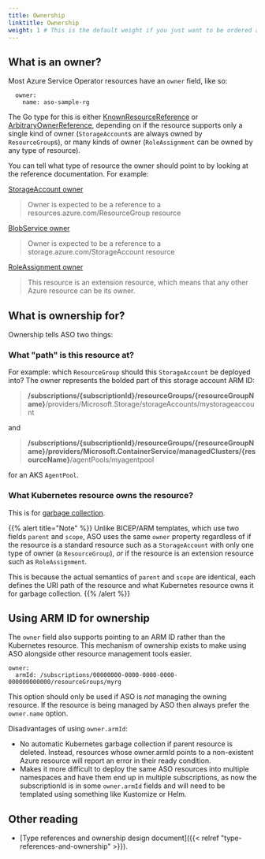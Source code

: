 ```yaml
---
title: Ownership
linktitle: Ownership
weight: 1 # This is the default weight if you just want to be ordered alphabetically
---
```


## What is an owner?

Most Azure Service Operator resources have an `owner` field, like so:
```
  owner:
    name: aso-sample-rg
```

The Go type for this is either 
[KnownResourceReference](https://pkg.go.dev/github.com/Azure/azure-service-operator/v2/pkg/genruntime#KnownResourceReference)
or 
[ArbitraryOwnerReference](https://pkg.go.dev/github.com/Azure/azure-service-operator/v2/pkg/genruntime#ArbitraryOwnerReference), depending
on if the resource supports only a single kind of owner (`StorageAccount`s are always owned by `ResourceGroup`s),
or many kinds of owner (`RoleAssignment` can be owned by any type of resource).

You can tell what type of resource the owner should point to by looking at the reference documentation. For example:

[StorageAccount owner](https://azure.github.io/azure-service-operator/reference/storage/v1api20230101/#storage.azure.com/v1api20230101.StorageAccount)
> Owner is expected to be a reference to a resources.azure.com/ResourceGroup resource

[BlobService owner](https://azure.github.io/azure-service-operator/reference/storage/v1api20230101/#storage.azure.com/v1api20230101.StorageAccounts_BlobService_Spec)
> Owner is expected to be a reference to a storage.azure.com/StorageAccount resource

[RoleAssignment owner](https://azure.github.io/azure-service-operator/reference/authorization/v1api20220401/#authorization.azure.com/v1api20220401.RoleAssignment)
> This resource is an extension resource, which means that any other Azure resource can be its owner.

## What is ownership for?

Ownership tells ASO two things:

### What "path" is this resource at? 

For example: which `ResourceGroup` should this `StorageAccount` be deployed into?
The owner represents the bolded part of this storage account ARM ID: 
> **/subscriptions/{subscriptionId}/resourceGroups/{resourceGroupName}**/providers/Microsoft.Storage/storageAccounts/mystorageaccount

and

> **/subscriptions/{subscriptionId}/resourceGroups/{resourceGroupName}/providers/Microsoft.ContainerService/managedClusters/{resourceName}**/agentPools/myagentpool

for an AKS `AgentPool`.

### What Kubernetes resource owns the resource?

This is for [garbage collection](https://kubernetes.io/docs/concepts/architecture/garbage-collection).

{{% alert title="Note" %}}
Unlike BICEP/ARM templates, which use two fields `parent` and `scope`, ASO uses the same `owner` property regardless of 
if the resource is a standard resource such as a `StorageAccount` with only one type of owner (a `ResourceGroup`), 
_or_ if the resource is an extension resource such as `RoleAssignment`. 

This is because the actual semantics of `parent` and `scope` are identical, each defines the URI path of the
resource and what Kubernetes resource owns it for garbage collection. 
{{% /alert %}}

## Using ARM ID for ownership

The `owner` field also supports pointing to an ARM ID rather than the Kubernetes resource. This mechanism of ownership
exists to make using ASO alongside other resource management tools easier.

```
owner:
  armId: /subscriptions/00000000-0000-0000-0000-000000000000/resourceGroups/myrg
```

This option should only be used if ASO is _not_ managing the owning resource. If the resource is being managed by ASO then
always prefer the `owner.name` option.

Disadvantages of using `owner.armId`:

- No automatic Kubernetes garbage collection if parent resource is deleted. Instead, resources whose owner.armId points 
  to a non-existent Azure resource will report an error in their ready condition.
- Makes it more difficult to deploy the same ASO resources into multiple namespaces and have them end up in multiple 
  subscriptions, as now the subscriptionId is in some `owner.armId` fields and will need to be templated using 
  something like Kustomize or Helm.

## Other reading

- [Type references and ownership design document]({{< relref "type-references-and-ownership" >}}).
